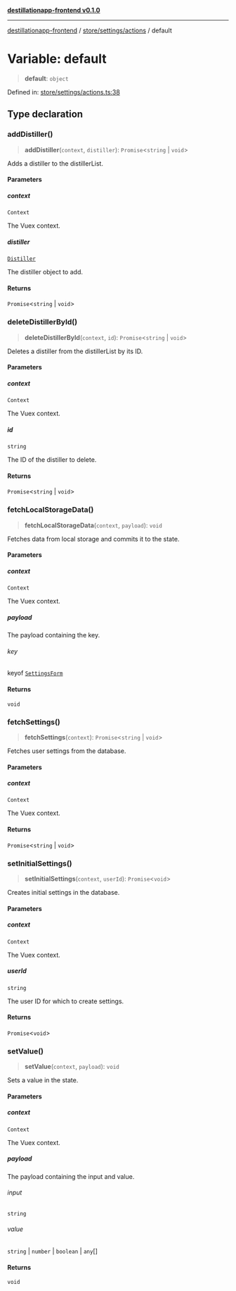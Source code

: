 [**destillationapp-frontend v0.1.0**](../../../../README.md)

***

[destillationapp-frontend](../../../../modules.md) / [store/settings/actions](../README.md) / default

# Variable: default

> **default**: `object`

Defined in: [store/settings/actions.ts:38](https://github.com/DestillApp/main/blob/be94b1d93681946bd573e84cd8381ba32cee62b9/frontend/src/store/settings/actions.ts#L38)

## Type declaration

### addDistiller()

> **addDistiller**(`context`, `distiller`): `Promise`\<`string` \| `void`\>

Adds a distiller to the distillerList.

#### Parameters

##### context

`Context`

The Vuex context.

##### distiller

[`Distiller`](../../interfaces/Distiller.md)

The distiller object to add.

#### Returns

`Promise`\<`string` \| `void`\>

### deleteDistillerById()

> **deleteDistillerById**(`context`, `id`): `Promise`\<`string` \| `void`\>

Deletes a distiller from the distillerList by its ID.

#### Parameters

##### context

`Context`

The Vuex context.

##### id

`string`

The ID of the distiller to delete.

#### Returns

`Promise`\<`string` \| `void`\>

### fetchLocalStorageData()

> **fetchLocalStorageData**(`context`, `payload`): `void`

Fetches data from local storage and commits it to the state.

#### Parameters

##### context

`Context`

The Vuex context.

##### payload

The payload containing the key.

###### key

keyof [`SettingsForm`](../../interfaces/SettingsForm.md)

#### Returns

`void`

### fetchSettings()

> **fetchSettings**(`context`): `Promise`\<`string` \| `void`\>

Fetches user settings from the database.

#### Parameters

##### context

`Context`

The Vuex context.

#### Returns

`Promise`\<`string` \| `void`\>

### setInitialSettings()

> **setInitialSettings**(`context`, `userId`): `Promise`\<`void`\>

Creates initial settings in the database.

#### Parameters

##### context

`Context`

The Vuex context.

##### userId

`string`

The user ID for which to create settings.

#### Returns

`Promise`\<`void`\>

### setValue()

> **setValue**(`context`, `payload`): `void`

Sets a value in the state.

#### Parameters

##### context

`Context`

The Vuex context.

##### payload

The payload containing the input and value.

###### input

`string`

###### value

`string` \| `number` \| `boolean` \| `any`[]

#### Returns

`void`
